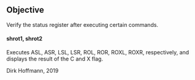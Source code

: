## Objective

Verify the status register after executing certain commands.

#### shrot1, shrot2

Executes ASL, ASR, LSL, LSR, ROL, ROR, ROXL, ROXR, respectively, and displays the result of the C and X flag.


Dirk Hoffmann, 2019
